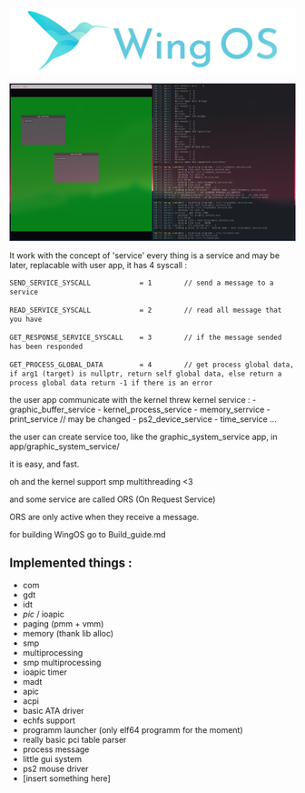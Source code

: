 
![Banner](screen_shot/wingOS.png)

![sample](screen_shot/sample3_25_10_2020png.png)

It work with the concept of 'service' 
every thing is a service and may be later, replacable with user app, 
it has 4 syscall : 
```
SEND_SERVICE_SYSCALL            = 1        // send a message to a service

READ_SERVICE_SYSCALL            = 2        // read all message that you have

GET_RESPONSE_SERVICE_SYSCALL    = 3        // if the message sended has been responded

GET_PROCESS_GLOBAL_DATA         = 4        // get process global data, if arg1 (target) is nullptr, return self global data, else return a process global data return -1 if there is an error
```
the user app communicate with the kernel threw kernel service : 
    - graphic_buffer_service
    - kernel_process_service
    - memory_serrvice
    - print_service // may be changed
    - ps2_device_service
    - time_service
    ...

the user can create service too, like the graphic_system_service app, in app/graphic_system_service/

it is easy, and fast.

oh and the kernel support smp multithreading <3

and some service are called ORS (On Request Service)

ORS are only active when they receive a message.

for building WingOS go to Build_guide.md
## Implemented things :
 - com
 - gdt
 - idt
 - *pic* / ioapic
 - paging (pmm + vmm)
 - memory (thank lib alloc)
 - smp
 - multiprocessing
 - smp multiprocessing
 - ioapic timer
 - madt 
 - apic 
 - acpi
 - basic ATA driver
 - echfs support
 - programm launcher (only elf64 programm for the moment)
 - really basic pci table parser
 - process message
 - little gui system
 - ps2 mouse driver
 - \[insert something here]
 
 
